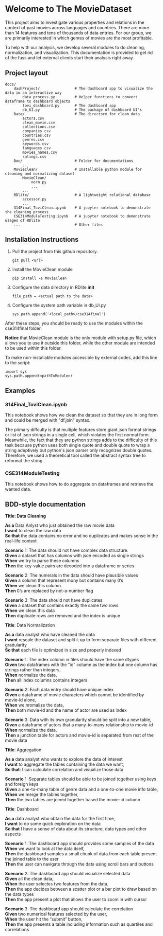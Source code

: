 # Welcome to The MovieDataset

This project aims to investigate various properties and relations in the context of past movies across languages and countries. There are more than 14 features and tens of thousands of data entries. For our group, we are primarily interested in which genres of movies are the most profitable. 

To help with our analysis, we develop several modules to do cleaning, normalization, and visualization. This documentation is provided to get rid of the fuss and let external clients start their analysis right away.

## Project layout

    docs/
        dashProject/                # The dashboard app to visualize the data in an interactive way
            data_process.py         # Helper functions to convert dataframe to dashboard objects
            tovi_dashboard.py       # The dashboard app
            db_UI.py                # The package of dashboard UI's
        Data/                       # The directory for clean data
            actors.csv
            clean_movie.csv
            collections.csv
            companies.csv
            countries.csv
            genres.csv
            keywords.csv
            languages.csv
            movies_names.csv
            ratings.csv
        Doc/                        # Folder for documentations
            ...
        MovieClean/                 # Installable python module for cleaning and normalizing dataset
            MovieClean/ 
                norm.py
                ...
            ...
        RDlite/                     # A lightweight relational database
            accessor.py
            ...
        314Final_ToviClean.ipynb    # A jupyter notebook to demonstrate the cleaning process
        CSE314ModuleTesting.ipynb   # A jupyter notebook to demonstrate usages of RDlite
        ...                         # Other files

## Installation Instructions

1. Pull the project from this github repository.
    ```
    git pull <url>
    ```

2. Install the MovieClean module
    ```
    pip install -e MovieClean
    ```

3. Configure the data directory in RDlite.__init__
    ```
    file_path = <actual path to the data>
    ```

4. Configure the system path variable in db_UI.py
    ```
    sys.path.append('<local_path>/cse314final')
    ```

After these steps, you should be ready to use the modules within the cse314final folder. 

**Notice** that MovieClean module is the only module with setup.py file, which allows you to use it outside this folder, while the other module are intended to be used within this folder. 

To make non-installable modules accessible by external codes, add this line to the script:
```
import sys
sys.path.append(<pathToModule>)
```

## Examples

### 314Final_ToviClean.ipynb
This notebook shows how we clean the dataset so that they are in long form and could be merged with "df.join" syntax. 

The primary diffculty is that multiple features store giant json format strings or list of json strings in a single cell, which violates the first normal form. Meanwhile, the fact that they are python strings adds to the difficulty of this task because python uses both single quote and double quote to wrap a string adeptively but python's json parser only recognizes double quotes. Therefore, we used a theoretical tool called the abstract syntax tree to reformat the string. 

###  CSE314ModuleTesting
This notebook shows how to do aggregate on dataframes and retrieve the wanted data.

## BDD-style documentation

**Title: Data Cleaning**

**As a** Data Anlyst who just obtained the raw movie data <br />
**I want**  to clean the raw data <br />
**So that** the data contains no error and no duplicates and makes sense in the real-life context <br />

**Scenario** 1: The data should not have complex data structure. <br />
**Given** a dataset that has columns with json encoded as single strings <br />
**When** we try to parse these columns <br />
**Then** the key-value pairs are decoded into a dataframe or series <br />

**Scenario** 2: The numerals in the data should have plausible values <br />
**Given** a column that represent mony but contains many 0’s <br />
**When** we clean this column <br />
**Then** 0’s are replaced by not-a-number flag <br />

**Scenario** 3: The data should not have duplicates <br />
**Given** a dataset that contains exactly the same two rows <br />
**When** we clean this data <br />
**Then** duplicate rows are removed and the index is unique <br />

**Title**: Data Normalization <br />

**As a** data analyst who have cleaned the data <br />
**I want** rescale the dataset and split it up to form separate files with different gradularity <br />
**So that** each file is optimized in size and properly indexed <br />

**Scenario** 1: The index column in files should have the same dtypes <br />
**Given** two dataframes with the “id” column as the index but one column has strings rather than integers, <br />
**When** normalize the data, <br />
**Then** all index columns contains integers <br />




**Scenario** 2: Each data entry should have unique index<br />
**Given** a dataframe of movie characters which cannot be identified by movie-id alone,<br />
**When** we nromalize the data,<br />
**Then** both movie-id and the name of actor are used as index<br />

**Scenario** 3: Data with its own granularity should be split into a new table,<br />
**Given** a dataframe of actors that a many-to-many relationship to movie-id<br />
**When** normalize the data,<br />
**Then** a junction table for actors and movie-id is separated from rest of the movie data<br />

**Title**: Aggregation<br />

**As a** data analyst who wants to explore the data of interest<br />
**I want** to aggregate the tables containing the data we want,<br />
**So that**: I can calculate correlation and visualize those data<br />

**Scenario** 1: Separate tables should be able to be joined together using keys and foreign keys<br />
**Given** a one-to-many table of genre data and a one-to-one movie info table,<br />
**When** we merge the tables together,<br />
**Then** the two tables are joined together based the movie-id column<br />


**Title**: Dashboard<br />

**As a** data analyst who obtain the data for the first time,<br />
**I want** to do some quick exploration on the data<br />
**So that** I have a sense of data about its structure, data types and other aspects<br />

**Scenario** 1: The dashboard app should provides some samples of the data <br />
**When** we want to look at the data itself,<br />
**Then** the dashboard samples a small chunk of data from each table present the joined table to the user<br />
**Then** the user can navigate through the data using scroll bars and buttons<br />

**Scenario** 2: The dashboard app should visualize selected data <br />
**Given** all the clean data,<br />
**When** the user selectes two features from the data,<br />
**Then** the app decides between a scatter plot or a bar plot to draw based on the data types<br />
**Then** the app present a plot that allows the user to zoom in with cursor<br />

**Scenario** 3: The dashboard app should calculate the correlation<br />
**Given** two numerical features selected by the user,<br />
**When** the user hit the “submit” button,<br />
**Then** the app presents a table including information such as quartiles and correlations<br />
